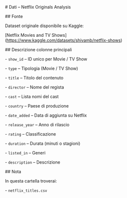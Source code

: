 \# Dati – Netflix Originals Analysis



\## Fonte

Dataset originale disponibile su Kaggle:

\[Netflix Movies and TV Shows](https://www.kaggle.com/datasets/shivamb/netflix-shows)



\## Descrizione colonne principali

\- `show_id` – ID unico per Movie / TV Show

\- `type` – Tipologia (Movie / TV Show)

\- `title` – Titolo del contenuto

\- `director` – Nome del regista

\- `cast` – Lista nomi del cast

\- `country` – Paese di produzione

\- `date_added` – Data di aggiunta su Netflix

\- `release_year` – Anno di rilascio

\- `rating` – Classificazione

\- `duration` – Durata (minuti o stagioni)

\- `listed_in` – Generi

\- `description` – Descrizione



\## Nota

In questa cartella troverai:

\- `netflix_titles.csv`





